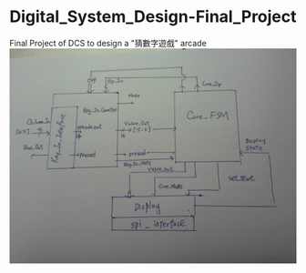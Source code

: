 # Digital_System_Design-Final_Project
Final Project of DCS to design a "猜數字遊戲" arcade
![Architecture](https://raw.githubusercontent.com/willtuna/Digital_System_Design-Final_Project/master/20160619_201458.jpg)

